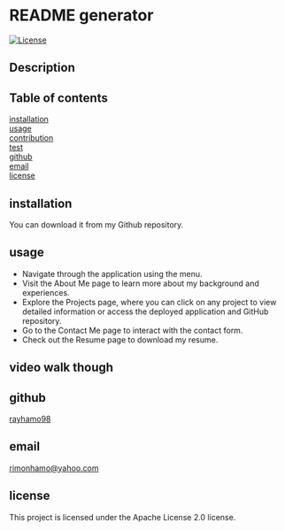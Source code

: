 # README generator

[![License](https://img.shields.io/badge/License-Apache_2.0-blue.svg)](<(https://opensource.org/licenses/Apache-2.0)>)

## Description



## Table of contents

[installation](#installation)  
[usage](#usage)  
[contribution](#contribution)  
[test](#test)  
[github](#github)  
[email](#email)  
[license](#license)

## installation

You can download it from my Github repository.

## usage

- Navigate through the application using the menu.
- Visit the About Me page to learn more about my background and experiences.
- Explore the Projects page, where you can click on any project to view detailed information or access the deployed application and GitHub repository.
- Go to the Contact Me page to interact with the contact form.
- Check out the Resume page to download my resume.

## video walk though


## github

[rayhamo98](https://github.com/rayhamo98)

## email

rimonhamo@yahoo.com

## license

This project is licensed under the Apache License 2.0 license.
